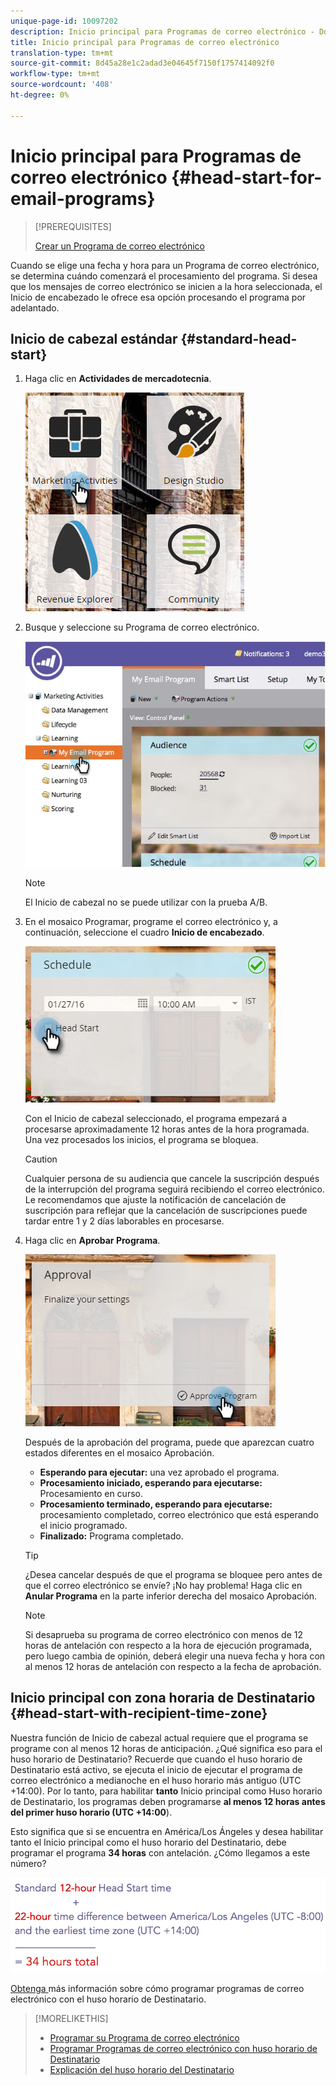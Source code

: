 ```yaml
---
unique-page-id: 10097202
description: Inicio principal para Programas de correo electrónico - Documentos de marketing - Documentación del producto
title: Inicio principal para Programas de correo electrónico
translation-type: tm+mt
source-git-commit: 8d45a28e1c2adad3e04645f7150f1757414092f0
workflow-type: tm+mt
source-wordcount: '408'
ht-degree: 0%

---
```



# Inicio principal para Programas de correo electrónico {#head-start-for-email-programs}

>[!PREREQUISITES]
>
>[Crear un Programa de correo electrónico](/help/marketo/product-docs/email-marketing/email-programs/creating-an-email-program/create-an-email-program.md)

Cuando se elige una fecha y hora para un Programa de correo electrónico, se determina cuándo comenzará el procesamiento del programa. Si desea que los mensajes de correo electrónico se inicien a la hora seleccionada, el Inicio de encabezado le ofrece esa opción procesando el programa por adelantado.

## Inicio de cabezal estándar {#standard-head-start}

1. Haga clic en **Actividades de mercadotecnia**.

   ![](assets/one-1.png)

1. Busque y seleccione su Programa de correo electrónico.

   ![](assets/selectemailprogram-4.jpg)

   >[!NOTE]
   >
   >El Inicio de cabezal no se puede utilizar con la prueba A/B.

1. En el mosaico Programar, programe el correo electrónico y, a continuación, seleccione el cuadro **Inicio de encabezado**.

   ![](assets/three-1.png)

   Con el Inicio de cabezal seleccionado, el programa empezará a procesarse aproximadamente 12 horas antes de la hora programada. Una vez procesados los inicios, el programa se bloquea.

   >[!CAUTION]
   >
   >Cualquier persona de su audiencia que cancele la suscripción después de la interrupción del programa seguirá recibiendo el correo electrónico. Le recomendamos que ajuste la notificación de cancelación de suscripción para reflejar que la cancelación de suscripciones puede tardar entre 1 y 2 días laborables en procesarse.

1. Haga clic en **Aprobar Programa**.

   ![](assets/four-1.png)

   Después de la aprobación del programa, puede que aparezcan cuatro estados diferentes en el mosaico Aprobación.

   * **Esperando para ejecutar:** una vez aprobado el programa.
   * **Procesamiento iniciado, esperando para ejecutarse:** Procesamiento en curso.
   * **Procesamiento terminado, esperando para ejecutarse:** procesamiento completado, correo electrónico que está esperando el inicio programado.
   * **Finalizado:** Programa completado.

   >[!TIP]
   >
   >¿Desea cancelar después de que el programa se bloquee pero antes de que el correo electrónico se envíe? ¡No hay problema! Haga clic en **Anular Programa** en la parte inferior derecha del mosaico Aprobación.

   >[!NOTE]
   >
   >Si desaprueba su programa de correo electrónico con menos de 12 horas de antelación con respecto a la hora de ejecución programada, pero luego cambia de opinión, deberá elegir una nueva fecha y hora con al menos 12 horas de antelación con respecto a la fecha de aprobación.

## Inicio principal con zona horaria de Destinatario {#head-start-with-recipient-time-zone}

Nuestra función de Inicio de cabezal actual requiere que el programa se programe con al menos 12 horas de anticipación. ¿Qué significa eso para el huso horario de Destinatario? Recuerde que cuando el huso horario de Destinatario está activo, se ejecuta el inicio de ejecutar el programa de correo electrónico a medianoche en el huso horario más antiguo (UTC +14:00). Por lo tanto, para habilitar **tanto** Inicio principal como Huso horario de Destinatario, los programas deben programarse **al menos 12 horas antes del primer huso horario (UTC +14:00**).

Esto significa que si se encuentra en América/Los Ángeles y desea habilitar tanto el Inicio principal como el huso horario del Destinatario, debe programar el programa **34 horas** con antelación. ¿Cómo llegamos a este número?

![](assets/image2017-12-5-13-3a11-3a46.png)

[Obtenga ](/help/marketo/product-docs/email-marketing/email-programs/email-program-actions/scheduling-with-recipient-time-zone/schedule-email-programs-with-recipient-time-zone.md) más información sobre cómo programar programas de correo electrónico con el huso horario de Destinatario.

>[!MORELIKETHIS]
>
>* [Programar su Programa de correo electrónico](/help/marketo/product-docs/email-marketing/email-programs/email-program-actions/schedule-your-email-program.md)
>* [Programar Programas de correo electrónico con huso horario de Destinatario](/help/marketo/product-docs/email-marketing/email-programs/email-program-actions/scheduling-with-recipient-time-zone/schedule-email-programs-with-recipient-time-zone.md)
>* [Explicación del huso horario del Destinatario](/help/marketo/product-docs/email-marketing/email-programs/email-program-actions/scheduling-with-recipient-time-zone/understanding-recipient-time-zone.md)

